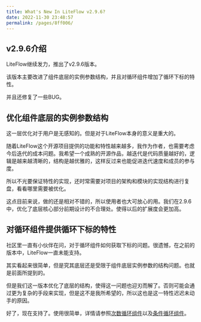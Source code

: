 ```yaml
---
title: What's New In LiteFlow v2.9.6?
date: 2022-11-30 23:48:57
permalink: /pages/8ff006/
---
```


## v2.9.6介绍

LiteFlow继续发力，推出了v2.9.6版本。

该版本主要改进了组件底层的实例参数结构，并且对循环组件增加了循环下标的特性。

并且还修复了一些BUG。

## 优化组件底层的实例参数结构

这一层优化对于用户是无感知的。但是对于LiteFlow本身的意义是重大的。

随着LiteFlow这个开源项目提供的功能和特性越来越多，我作为作者，也需要考虑今后迭代的成本问题。我希望一个成熟的开源作品，越迭代是代码质量越好的，逻辑是越来越清晰的，结构是越优雅的，这样反过来也能促进迭代速度和成员的参与度。

所以不光要保证特性的实现，还时常需要对项目的架构和模块的实现结构进行复盘，看看哪里需要被优化。

这点目前来说，做的还是相对不错的，所以使用者也大可放心的用。我们在2.9.6中，优化了底层核心部分前期设计的不合理处。使得以后的扩展度会更加高。

## 对循环组件提供循环下标的特性

社区里一直有小伙伴在问，对于循环组件如何获取下标的问题。很遗憾，在之前的版本中，LiteFlow一直未能支持。

其实看起来很简单，但是究其底层还是受限于组件底层实例参数的结构问题。也就是前面所提到的。

但是我们这一版本优化了底层的结构，使得这一问题也迎刃而解了。否则可能会通过更为复杂的手段来实现，但是这不是我所希望的，所以这也是这一特性迟迟未动手的原因。

好了，现在支持了。使用很简单，详情请参照[次数循环组件](/pages/5f971f/)以及[条件循环组件](/pages/e6995e/)。




